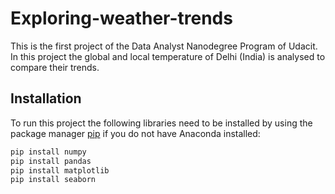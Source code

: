 # Exploring-weather-trends
This is the first project of the Data Analyst Nanodegree Program of Udacit. In this project the global and local temperature of Delhi (India) is analysed to compare their trends. 

## Installation
To run this project the following libraries need to be installed by using the package manager [pip](https://pip.pypa.io/en/stable/) if you do not have Anaconda installed:

```python
pip install numpy
pip install pandas
pip install matplotlib
pip install seaborn
```



